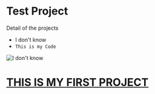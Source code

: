 # Test Project
Detail of the projects

* I don't know
* `This is my Code`

![I don't know](https://encrypted-tbn0.gstatic.com/images?q=tbn:ANd9GcS-agRRfJWVRLCzVYF_RMZZtYO1MrToHHljOg&usqp=CAU)

# [THIS IS MY FIRST PROJECT](./sites/index.md)
